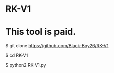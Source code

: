 # RK-V1

# This tool is paid.

$ git clone https://github.com/Black-Boy26/RK-V1

$ cd RK-V1

$ python2 RK-V1.py
